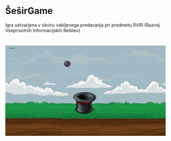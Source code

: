 # ŠeširGame
Igra ustvarjena v okviru vabljenega predavanja pri predmetu RVIR (Razvoj Vseprisotnih Informacijskih Rešitev)
# ![logo](/game.png)
